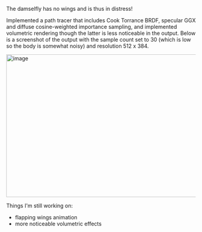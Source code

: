 The damselfly has no wings and is thus in distress!


Implemented a path tracer that includes Cook Torrance BRDF, specular GGX and diffuse cosine-weighted importance sampling, and implemented volumetric rendering though the latter is less noticeable in the output. Below is a screenshot of the output with the sample count set to 30 (which is low so the body is somewhat noisy) and resolution 512 x 384.


<img width="509" height="379" alt="image" src="https://github.com/user-attachments/assets/a9abc15a-6598-423d-8e10-9fa1ca8f328d" />


Things I'm still working on:
- flapping wings animation
- more noticeable volumetric effects

